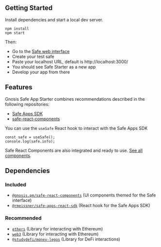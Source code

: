 
## Getting Started

Install dependencies and start a local dev server.

```
npm install
npm start
```

Then:

- Go to the [Safe web interface](https://dev.gnosis-safe.io)
- Create your test safe
- Paste your localhost URL, default is http://localhost:3000/
- You should see Safe Starter as a new app
- Develop your app from there

## Features

Gnosis Safe App Starter combines recommendations described in the following repositories:

- [Safe Apps SDK](https://github.com/gnosis/safe-apps-sdk)
- [safe-react-components](https://github.com/gnosis/safe-react-components)

You can use the `useSafe` React hook to interact with the Safe Apps SDK

```
const safe = useSafe();
console.log(safe.info);
```

Safe React Components are also integrated and ready to use. [See all components](https://components.gnosis-safe.io/).

## Dependencies

### Included
- [`@gnosis.pm/safe-react-components`](https://github.com/gnosis/safe-react-components) (UI components themed for the Safe interface)
- [`@rmeissner/safe-apps-react-sdk`](https://github.com/rmeissner/safe-sdks-js/tree/master/safe-apps-react-sdk) (React hook for the Safe Apps SDK)

### Recommended
- [`ethers`](https://github.com/ethers-io/ethers.js) (Library for interacting with Ethereum)
- [`web3`](https://github.com/ethereum/web3.js/) (Library for interacting with Ethereum)
- [`@studydefi/money-legos`](https://github.com/studydefi/money-legos) (Library for DeFi interactions)
